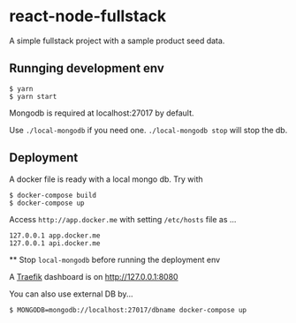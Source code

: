 # react-node-fullstack

A simple fullstack project with a sample product seed data.

## Runnging development env

```
$ yarn
$ yarn start
```

Mongodb is required at localhost:27017 by default.

Use `./local-mongodb` if you need one. `./local-mongodb stop` will stop the db.

## Deployment

A docker file is ready with a local mongo db.
Try with 

```
$ docker-compose build
$ docker-compose up
```

Access `http://app.docker.me` with setting `/etc/hosts` file as ...

```
127.0.0.1 app.docker.me
127.0.0.1 api.docker.me
```

** Stop `local-mongodb` before running the deployment env

A [Traefik](https://traefik.io/) dashboard is on http://127.0.0.1:8080

You can also use external DB by...

```
$ MONGODB=mongodb://localhost:27017/dbname docker-compose up
```
